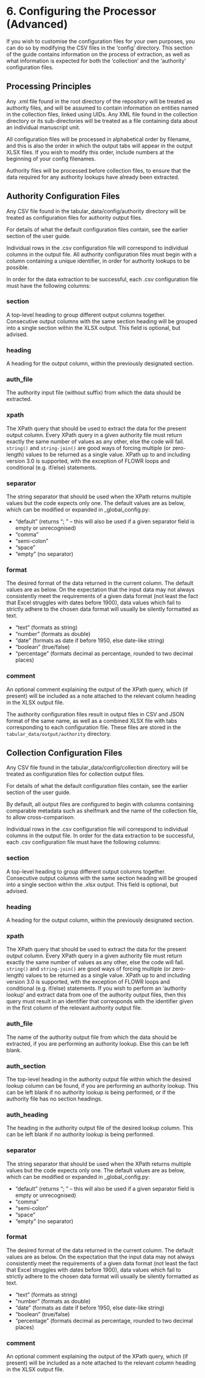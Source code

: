 # 6. Configuring the Processor (Advanced)

If you wish to customise the configuration files for your own purposes, you can do so by modifying the CSV files in the ‘config’ directory. This section of the guide contains information on the process of extraction, as well as what information is expected for both the ‘collection’ and the ‘authority’ configuration files.

## Processing Principles

Any .xml file found in the root directory of the repository will be treated as authority files, and will be assumed to contain information on entities named in the collection files, linked using UIDs. Any XML file found in the collection directory or its sub-directories will be treated as a file containing data about an individual manuscript unit.

All configuration files will be processed in alphabetical order by filename, and this is also the order in which the output tabs will appear in the output XLSX files. If you wish to modify this order, include numbers at the beginning of your config filenames.

Authority files will be processed before collection files, to ensure that the data required for any authority lookups have already been extracted.

## Authority Configuration Files

Any CSV file found in the tabular_data/config/authority directory will be treated as configuration files for authority output files.

For details of what the default configuration files contain, see the earlier section of the user guide.

Individual rows in the .csv configuration file will correspond to individual columns in the output file. All authority configuration files must begin with a column containing a unique identifier, in order for authority lookups to be possible.

In order for the data extraction to be successful, each .csv configuration file must have the following columns:

### section

A top-level heading to group different output columns together. Consecutive output columns with the same section heading will be grouped into a single section within the XLSX output. This field is optional, but advised.

### heading

A heading for the output column, within the previously designated section.	

### auth_file

The authority input file (without suffix) from which the data should be extracted.

### xpath

The XPath query that should be used to extract the data for the present output column. Every XPath query in a given authority file must return exactly the same number of values as any other, else the code will fail. `string()` and `string-join()` are good ways of forcing multiple (or zero-length) values to be returned as a single value. XPath up to and including version 3.0 is supported, with the exception of FLOWR loops and conditional (e.g. if/else) statements.

### separator

The string separator that should be used when the XPath returns multiple values but the code expects only one. The default values are as below, which can be modified or expanded in _global_config.py:
*	“default” (returns “; ” – this will also be used if a given separator field is empty or unrecognised)
*	“comma”
*	“semi-colon”
*	“space”
*	“empty” (no separator)

### format
The desired format of the data returned in the current column. The default values are as below. On the expectation that the input data may not always consistently meet the requirements of a given data format (not least the fact that Excel struggles with dates before 1900), data values which fail to strictly adhere to the chosen data format will usually be silently formatted as text.
*	“text” (formats as string)
*	“number” (formats as double)
*	“date” (formats as date if before 1950, else date-like string)
*	“boolean” (true/false)
*	“percentage” (formats decimal as percentage, rounded to two decimal places)

### comment

An optional comment explaining the output of the XPath query, which (if present) will be included as a note attached to the relevant column heading in the XLSX output file.

The authority configuration files result in output files in CSV and JSON format of the same name, as well as a combined XLSX file with tabs corresponding to each configuration file. These files are stored in the `tabular_data/output/authority` directory.

## Collection Configuration Files

Any CSV file found in the tabular_data/config/collection directory will be treated as configuration files for collection output files.

For details of what the default configuration files contain, see the earlier section of the user guide.

By default, all output files are configured to begin with columns containing comparable metadata such as shelfmark and the name of the collection file, to allow cross-comparison.

Individual rows in the .csv configuration file will correspond to individual columns in the output file. In order for the data extraction to be successful, each .csv configuration file must have the following columns:

### section

A top-level heading to group different output columns together. Consecutive output columns with the same section heading will be grouped into a single section within the .xlsx output. This field is optional, but advised.

### heading

A heading for the output column, within the previously designated section.	

### xpath

The XPath query that should be used to extract the data for the present output column. Every XPath query in a given authority file must return exactly the same number of values as any other, else the code will fail. `string()` and `string-join()` are good ways of forcing multiple (or zero-length) values to be returned as a single value. XPath up to and including version 3.0 is supported, with the exception of FLOWR loops and conditional (e.g. if/else) statements. If you wish to perform an ‘authority lookup’ and extract data from one of the authority output files, then this query must result in an identifier that corresponds with the identifier given in the first column of the relevant authority output file.

### auth_file

The name of the authority output file from which the data should be extracted, if you are performing an authority lookup. Else this can be left blank.

### auth_section

The top-level heading in the authority output file within which the desired lookup column can be found, if you are performing an authority lookup. This can be left blank if no authority lookup is being performed, or if the authority file has no section headings.

### auth_heading

The heading in the authority output file of the desired lookup column. This can be left blank if no authority lookup is being performed.

### separator

The string separator that should be used when the XPath returns multiple values but the code expects only one. The default values are as below, which can be modified or expanded in _global_config.py:
*	“default” (returns “; ” – this will also be used if a given separator field is empty or unrecognised)
*	“comma”
*	“semi-colon”
*	“space”
*	“empty” (no separator)

### format

The desired format of the data returned in the current column. The default values are as below. On the expectation that the input data may not always consistently meet the requirements of a given data format (not least the fact that Excel struggles with dates before 1900), data values which fail to strictly adhere to the chosen data format will usually be silently formatted as text.
*	“text” (formats as string)
*	“number” (formats as double)
*	“date” (formats as date if before 1950, else date-like string)
*	“boolean” (true/false)
*	“percentage” (formats decimal as percentage, rounded to two decimal places)

### comment

An optional comment explaining the output of the XPath query, which (if present) will be included as a note attached to the relevant column heading in the XLSX output file.
